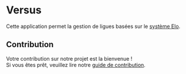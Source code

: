 # Versus

Cette application permet la gestion de ligues basées sur le [système Elo](https://fr.wikipedia.org/wiki/Classement_Elo).

## Contribution

Votre contribution sur notre projet est la bienvenue !  
Si vous êtes prêt, veuillez lire notre [guide de contribution](https://github.com/noobgamecontest/versus/blob/master/CONTRIBUTING.md).
